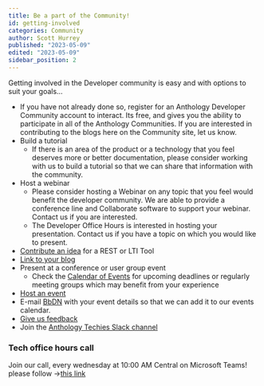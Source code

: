 ```yaml
---
title: Be a part of the Community!
id: getting-involved
categories: Community
author: Scott Hurrey
published: "2023-05-09"
edited: "2023-05-09"
sidebar_position: 2
---
```


<VersioningTracker frontMatter={frontMatter}/>

Getting involved in the Developer community is easy and with options to suit your goals…

- If you have not already done so, register for an Anthology Developer Community account to interact. Its free, and gives you the ability to participate in all of the Anthology Communities. If you are interested in contributing to the blogs here on the Community site, let us know.
- Build a tutorial
  - If there is an area of the product or a technology that you feel deserves more or better documentation, please consider working with us to build a tutorial so that we can share that information with the community.
- Host a webinar
  - Please consider hosting a Webinar on any topic that you feel would benefit the developer community. We are able to provide a conference line and Collaborate software to support your webinar. Contact us if you are interested.
  - The Developer Office Hours is interested in hosting your presentation. Contact us if you have a topic on which you would like to present.
- [Contribute an idea](https://community.anthology.com/developers) for a REST or LTI Tool
- [Link to your blog](https://community.anthology.com/developers)
- Present at a conference or user group event
  - Check the [Calendar of Events](https://community.anthology.com/developers) for upcoming deadlines or regularly meeting groups which may benefit from your experience
- [Host an event](mailto:bbpartnerteam@anthology.com)
- E-mail [BbDN](mailto:bbpartnerteam@anthology.com) with your event details so that we can add it to our events calendar.
- [Give us feedback](mailto:developers@anthology.com)
- Join the [Anthology Techies Slack channel](https://join.slack.com/t/blackboardtechies/shared_invite/zt-21ayvh4af-FMtP3g~MTHY0aay6CvcZtw)

### Tech office hours call

Join our call, every wednesday at 10:00 AM Central on Microsoft Teams! please follow ->[this link](https://bit.ly/AT-Techies-office-hours-MS-TEAMS)

<AuthorBox frontMatter={frontMatter}/>
